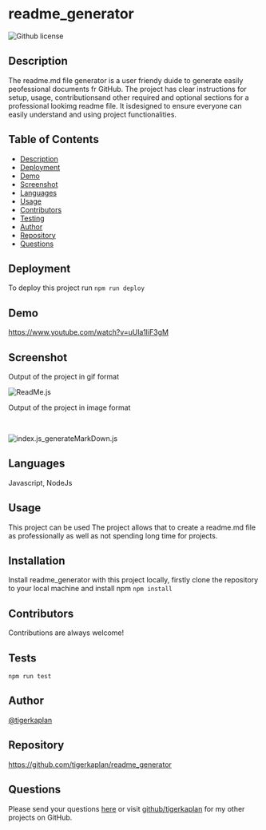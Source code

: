 # readme_generator
![Github license](https://img.shields.io/badge/license-None-blue.svg)

## Description
The readme.md file generator is a user friendy duide to generate easily peofessional documents fr GitHub. The project has clear instructions for setup, usage, contributionsand other required and optional sections for a professional lookimg readme file. It isdesigned to ensure everyone can easily understand and using project functionalities.

## Table of Contents
* [Description](#description)
* [Deployment](#deployment)
* [Demo](#demo)
* [Screenshot](#screenshot)
* [Languages](#languages)
* [Usage](#usage)
* [Contributors](#contributors)
* [Testing](#testing)
* [Author](#author)
* [Repository](#repository)
* [Questions](#questions)

## Deployment
To deploy this project run
``` npm run deploy ```
## Demo
https://www.youtube.com/watch?v=uUla1IiF3gM
## Screenshot
<p>Output of the project in gif format</p>

![ReadMe.js](./assets/Readme_file.gif) 
<br>
<p>Output of the project in image format</p>
<br>

![index.js_generateMarkDown.js](./assets/index.js_generateMarkDown.js.jpg)
## Languages
Javascript, NodeJs
## Usage
This project can be used The project allows that to create a readme.md file as professionally as well as not spending long time for projects.
## Installation
Install readme_generator with this project locally, firstly clone the repository to your local machine and install npm   ``` npm install ```
## Contributors
Contributions are always welcome!
## Tests
``` npm run test ```
## Author
[@tigerkaplan](https://github.com/tigerkaplan)
## Repository
https://github.com/tigerkaplan/readme_generator
## Questions
Please send your questions [here](mailto:husniyeerparun@gmail.com?subject=[GitHub]%20Dev%20Connect) or visit [github/tigerkaplan](https://github.com/tigerkaplan) for my other projects on GitHub.
